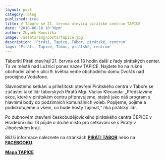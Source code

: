 ```yaml
---
layout: post
category: blog
published: true
title: V Táboře se 21. června otevírá pirátské centrum TAPICE
date: '2018-06-18 10:38pm'
author: Zbyněk Konvička
image: /assets/img/posts/tapice.jpg
description: 'Piráti, Tapice, Tábor, pirátské, centrum'
tags: 'Piráti, Tapice, Tábor, pirátské, centrum'
---
```

Táborští Piráti otevírají 21. června od 18 hodin další z řady pirátských center. To ve městě nad Lužnicí pones název TAPICE. Najdete ho na rušné obchodní zóně v ulici 9. května vedle obchodního domu Dvořák nad prodejnou Vodafone. 

Slavnostního setkání u příležitosti otevření Pirátského centra v Táboře se zúčastní také lídr táborských Pirátů Mgr. Václav Klecanda: „Představíme akce, které v pirátském centru připravujeme, stejně jako náš program s hlavními body do podzimních komunálních voleb. Popijeme, pojíme a podiskutujeme o všem, co bude hosty zajímat,“ říká pirátský lídr. 

Po dubnovém otevření českobudějovického pirátského centra ČEPICE v Hradební ulici 13 půjde o druhé místo pro setkávání se s Piráty v Jihočeském kraji.

Bližší informace naleznete na stránkách [**PIRÁTI TÁBOR**](https://tabor.pirati.cz/) nebo na [**FACEBOOKU**](https://www.facebook.com/piratitabor/?ref=br_rs).

[**Mapa TAPICE**](https://en.mapy.cz/s/2KS7e)
